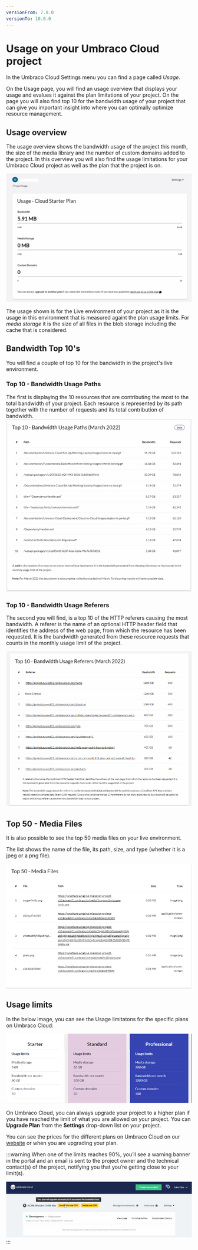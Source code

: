 ```yaml
---
versionFrom: 7.0.0
versionTo: 10.0.0
---
```


# Usage on your Umbraco Cloud project

In the Umbraco Cloud Settings menu you can find a page called _Usage_.

On the Usage page, you will find an usage overview that displays your usage and evalues it against the plan limitations of your project.
On the page you will also find top 10 for the bandwidth usage of your project that can give you important insight into where you can optimally optimize resource management.

## Usage overview

The usage overview shows the bandwidth usage of the project this month, the size of the media library and the number of custom domains added to the project.
In this overview you will also find the usage limitations for your Umbraco Cloud project as well as the plan that the project is on.

![Usage on Cloud](images/Usage.png)

The usage shown is for the Live environment of your project as it is the usage in this environment that is measured againt the plan usage limits.
For _media storage_ it is the size of all files in the blob storage including the cache that is considered.

## Bandwidth Top 10's

You will find a couple of top 10 for the bandwidth in the project's live environment.

### Top 10 - Bandwidth Usage Paths

The first is displaying the 10 resources that are contributing the most to the total bandwidth of your project. Each resource is represented by its path together with the number of requests and its total contribution of bandwidth.
![top 10 bandwidth](images/Top10BandwidthPaths2.png)

### Top 10 - Bandwidth Usage Referers

The second you will find, is a top 10 of the HTTP referers causing the most bandwidth. A referer is the name of an optional HTTP header field that identifies the address of the web page, from which the resource has been requested. It is the bandwidth generated from these resource requests that counts in the monthly usage limit of the project.

![top 10 bandwidth](images/Top10BandwidthReferer2.png)

## Top 50 - Media Files

It is also possible to see the top 50 media files on your live environment.

The list shows the name of the file, its path, size, and type (whether it is a jpeg or a png file).

![top 50 media files](images/Top-50-media.png)

## Usage limits

In the below image, you can see the Usage limitatons for the specific plans on Umbraco Cloud:

![Usage limits on a starter plan](images/Plan_limits.png)

On Umbraco Cloud, you can always upgrade your project to a higher plan if you have reached the limit of what you are allowed on your project. You can **Upgrade Plan** from the **Settings** drop-down list on your project.

You can see the prices for the different plans on Umbraco Cloud on our [website](https://umbraco.com/umbraco-cloud-pricing/) or when you are upgrading your plan.

:::warning
When one of the limits reaches 90%, you’ll see a warning banner in the portal and an email is sent to the project owner and the technical contact(s) of the project, notifying you that you’re getting close to your limit(s).

![USage Warning](images/warnings_usage.png)
:::
